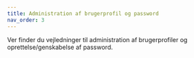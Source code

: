 ```yaml
---
title: Administration af brugerprofil og password
nav_order: 3
---
```


Ver finder du vejledninger til administration af brugerprofiler og oprettelse/genskabelse af password.
